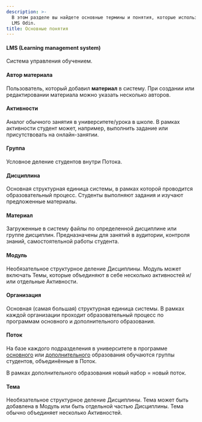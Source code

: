 ```yaml
---
description: >-
  В этом разделе вы найдете основные термины и понятия, которые используются в
  LMS Odin.
title: Основные понятия
---
```


#### LMS (Learning management system)

Система управления обучением.

#### **Автор материала**

Пользователь, который добавил **материал** в систему. При создании или редактировании материала можно указать несколько авторов.

#### Активности

Аналог обычного занятия в университете/урока в школе. В рамках активности студент может, например, выполнить задание или присутствовать на онлайн-занятии.

#### Группа

Условное деление студентов внутри Потока.

#### **Дисциплина**

Основная структурная единица системы, в рамках которой проводится образовательный процесс. Студенты выполняют задания и изучают предложенные материалы.

#### Материал

Загруженные в систему файлы по определенной дисциплине или группе дисциплин. Предназначены для занятий в аудитории, контроля знаний, самостоятельной работы студента.

#### Модуль

Необязательное структурное деление Дисциплины.  Модуль может включать Темы, которые объединяют в себе несколько активностей и/или отдельные Активности.

#### Организация

Основная (самая большая) структурная единица системы. В рамках каждой организации проходит образовательный процесс по программам основного и дополнительного образования.

#### Поток

На базе каждого подразделения в университете в программе [основного](./../struktura/programma/programma-osnovnogo-obrazovaniya/_index) или [дополнительного](./../struktura/programma-dopolnitelnogo-obrazovaniya/_index) образования обучаются группы студентов, объединённые в Поток.

В рамках дополнительного образования новый набор = новый поток.

#### Тема

Необязательное структурное деление Дисциплины. Тема может быть добавлена в Модуль или быть отдельной частью  Дисциплины. Тема обычно объединяет несколько Активностей.